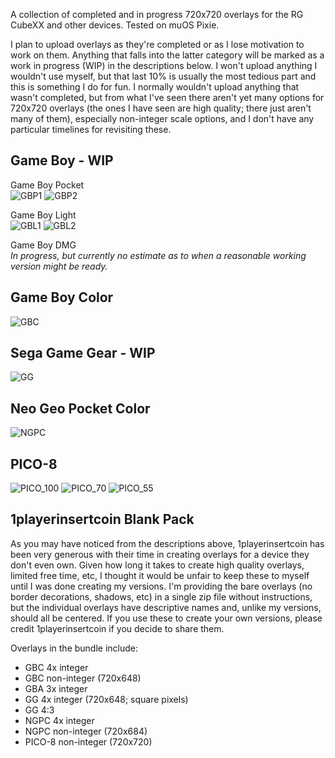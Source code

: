 A collection of completed and in progress 720x720 overlays for the RG CubeXX and other devices. Tested on muOS Pixie.

I plan to upload overlays as they're completed or as I lose motivation to work on them. Anything that falls into the latter category will be marked as a work in progress (WIP) in the descriptions below. I won't upload anything I wouldn't use myself, but that last 10% is usually the most tedious part and this is something I do for fun. I normally wouldn't upload anything that wasn't completed, but from what I've seen there aren't yet many options for 720x720 overlays (the ones I have seen are high quality; there just aren't many of them), especially non-integer scale options, and I don't have any particular timelines for revisiting these.

## Game Boy - WIP
Game Boy Pocket<br>
![GBP1](https://github.com/user-attachments/assets/5600b628-a2b5-45bd-8354-049783d89fc3)
![GBP2](https://github.com/user-attachments/assets/a627c9db-e61f-494c-a29a-7e23b9de1f76)

Game Boy Light<br>
![GBL1](https://github.com/user-attachments/assets/a6b91b73-38d3-4f1a-91b3-3eea13d21074)
![GBL2](https://github.com/user-attachments/assets/5bc516e8-40e8-4327-9cdf-7f8a51d76c1f)

Game Boy DMG<br>
*In progress, but currently no estimate as to when a reasonable working version might be ready.*

## Game Boy Color
![GBC](https://github.com/user-attachments/assets/880701cc-ed7e-4917-a938-50da715529c5)

## Sega Game Gear - WIP
![GG](https://github.com/user-attachments/assets/092f76a3-0859-4c02-8eac-46aeae164139)

## Neo Geo Pocket Color
![NGPC](https://github.com/user-attachments/assets/e7a4704b-a2f8-406e-80b8-43b5302c500c)

## PICO-8
![PICO_100](https://github.com/user-attachments/assets/b1ca6ccd-bc3d-493f-b66e-56e6539c4d89)
![PICO_70](https://github.com/user-attachments/assets/5e01e7d4-ca2a-4a39-bb14-0a799299c2ae)
![PICO_55](https://github.com/user-attachments/assets/95c3d45c-9a4d-4274-9a36-e1a4f2f9a499)

## 1playerinsertcoin Blank Pack
As you may have noticed from the descriptions above, 1playerinsertcoin has been very generous with their time in creating overlays for a device they don't even own. Given how long it takes to create high quality overlays, limited free time, etc, I thought it would be unfair to keep these to myself until I was done creating my versions. I'm providing the bare overlays (no border decorations, shadows, etc) in a single zip file without instructions, but the individual overlays have descriptive names and, unlike my versions, should all be centered. If you use these to create your own versions, please credit 1playerinsertcoin if you decide to share them.

Overlays in the bundle include:
- GBC 4x integer
- GBC non-integer (720x648)
- GBA 3x integer
- GG 4x integer (720x648; square pixels)
- GG 4:3
- NGPC 4x integer
- NGPC non-integer (720x684)
- PICO-8 non-integer (720x720)

